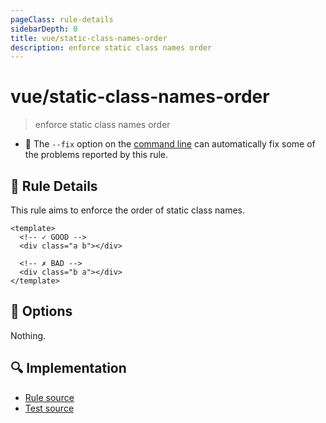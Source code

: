 ```yaml
---
pageClass: rule-details
sidebarDepth: 0
title: vue/static-class-names-order
description: enforce static class names order
---
```

# vue/static-class-names-order
> enforce static class names order

- :wrench: The `--fix` option on the [command line](https://eslint.org/docs/user-guide/command-line-interface#fixing-problems) can automatically fix some of the problems reported by this rule.

## :book: Rule Details

This rule aims to enforce the order of static class names.

<eslint-code-block fix :rules="{'vue/static-class-names-order': ['error']}">

```vue
<template>
  <!-- ✓ GOOD -->
  <div class="a b"></div>

  <!-- ✗ BAD -->
  <div class="b a"></div>
</template>
```

</eslint-code-block>

## :wrench: Options

Nothing.

## :mag: Implementation

- [Rule source](https://github.com/vuejs/eslint-plugin-vue/blob/master/lib/rules/static-class-names-order.js)
- [Test source](https://github.com/vuejs/eslint-plugin-vue/blob/master/tests/lib/rules/static-class-names-order.js)
